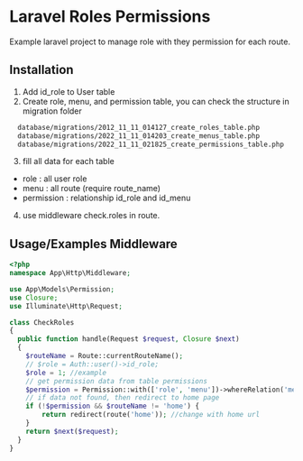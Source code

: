 # Laravel Roles Permissions

Example laravel project to manage role with they permission for each route.

## Installation

1. Add id_role to User table
2. Create role, menu, and permission table, you can check the structure in migration folder

```bash
  database/migrations/2012_11_11_014127_create_roles_table.php
  database/migrations/2022_11_11_014203_create_menus_table.php
  database/migrations/2022_11_11_021825_create_permissions_table.php
```

3. fill all data for each table

- role : all user role
- menu : all route (require route_name)
- permission : relationship id_role and id_menu

4. use middleware check.roles in route.

## Usage/Examples Middleware

```php
<?php
namespace App\Http\Middleware;

use App\Models\Permission;
use Closure;
use Illuminate\Http\Request;

class CheckRoles
{
  public function handle(Request $request, Closure $next)
  {
    $routeName = Route::currentRouteName();
    // $role = Auth::user()->id_role;
    $role = 1; //example
    // get permission data from table permissions
    $permission = Permission::with(['role', 'menu'])->whereRelation('menu', 'route_name', '=', $routeName)->whereRelation('role', 'id', '=', $role)->first();
    // if data not found, then redirect to home page
    if (!$permission && $routeName != 'home') {
        return redirect(route('home')); //change with home url
    }
    return $next($request);
  }
}
```
